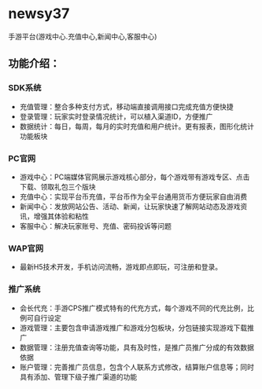 # newsy37

手游平台(游戏中心.充值中心,新闻中心,客服中心)

## 功能介绍：

### SDK系统

* 充值管理：整合多种支付方式，移动端直接调用接口完成充值方便快捷
* 登录管理：玩家实时登录情况统计，可以植入渠道ID，方便推广
* 数据统计：每日，每周，每月的实时充值和用户统计。更有报表，图形化统计功能板块

### PC官网

* 游戏中心：PC端媒体官网展示游戏核心部分，每个游戏带有游戏专区、点击下载、领取礼包三个版块
* 充值中心：实现平台币充值，平台币作为全平台通用货币方便玩家自由消费
* 新闻中心：发放网站公告、活动、新闻，让玩家快速了解网站动态及游戏资讯，增强其体验和粘性
* 客服中心：解决玩家账号、充值、密码投诉等问题

### WAP官网

* 最新H5技术开发，手机访问流畅，游戏即点即玩，可注册和登录。

### 推广系统

* 会长代充：手游CPS推广模式特有的代充方式，每个游戏不同的代充比例，比例可自行设定
* 游戏管理：主要包含申请游戏推广和游戏分包板块，分包链接实现游戏下载推广
* 数据管理：注册充值查询等功能，具有及时性，是推广员推广分成的有效数据依据
* 账户管理：完善推广员信息，包含个人联系方式修改，结算账户信息等；同时具有添加、管理下级子推广渠道的功能
